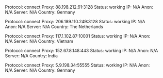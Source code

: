 Protocol: connect
Proxy: 88.198.212.91:3128
Status: working
IP: N/A
Anon: N/A
Server: N/A
Country: Germany

Protocol: connect
Proxy: 206.189.110.249:3128
Status: working
IP: N/A
Anon: N/A
Server: N/A
Country: The Netherlands

Protocol: connect
Proxy: 117.1.102.87:10001
Status: working
IP: N/A
Anon: N/A
Server: N/A
Country: Vietnam

Protocol: connect
Proxy: 152.67.8.148:443
Status: working
IP: N/A
Anon: N/A
Server: N/A
Country: India

Protocol: connect
Proxy: 5.9.198.34:55555
Status: working
IP: N/A
Anon: N/A
Server: N/A
Country: Germany

